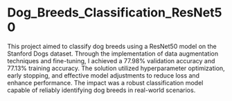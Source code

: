 # Dog_Breeds_Classification_ResNet50
This project aimed to classify dog breeds using a ResNet50 model on the Stanford Dogs dataset. Through the implementation of data augmentation techniques and fine-tuning, I achieved a 77.98% validation accuracy and 77.13% training accuracy. The solution utilized hyperparameter optimization, early stopping, and effective model adjustments to reduce loss and enhance performance. The impact was a robust classification model capable of reliably identifying dog breeds in real-world scenarios.
